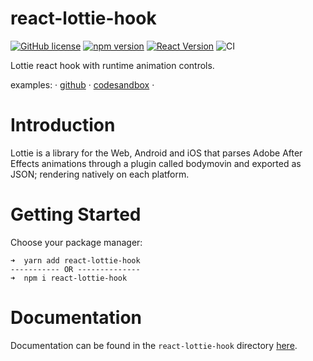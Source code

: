 # react-lottie-hook

[![GitHub license](https://img.shields.io/badge/license-MIT-blue.svg)](https://github.com/facebook/react/blob/master/LICENSE) [![npm version](https://img.shields.io/static/v1?label=npm&message=v0.1.0&color=informational)](https://www.npmjs.com/package/react-lottie-hook) [![React Version](https://img.shields.io/static/v1?label=react&message=>=16.8.0&color=informational)](https://github.com/facebook/react/blob/master/CHANGELOG.md) ![CI](https://github.com/developertown/react-lottie-hook/workflows/Continuous%20Integration/badge.svg?branch=master)

Lottie react hook with runtime animation controls.

examples: &middot; [github](https://github.com/JaysQubeXon/react-lottie-hook-demo) &middot; [codesandbox](https://codesandbox.io/s/lottie-with-hooks-ft8dl) &middot;

# Introduction
Lottie is a library for the Web, Android and iOS that parses Adobe After Effects animations through a plugin called bodymovin and exported as JSON; rendering natively on each platform.

# Getting Started
Choose your package manager:

```
➜  yarn add react-lottie-hook
----------- OR --------------
➜  npm i react-lottie-hook
```

# Documentation
Documentation can be found in the `react-lottie-hook` directory [here](https://github.com/developertown/react-lottie-hook/blob/master/react-lottie-hook/README.md).

